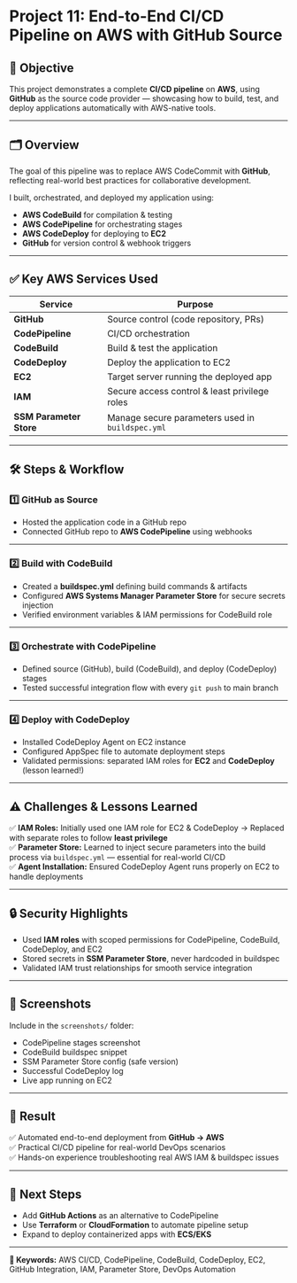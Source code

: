 # Project 11: End-to-End CI/CD Pipeline on AWS with GitHub Source

## 📌 Objective

This project demonstrates a complete **CI/CD pipeline** on **AWS**, using **GitHub** as the source code provider — showcasing how to build, test, and deploy applications automatically with AWS-native tools.

---

## 🗂️ Overview

The goal of this pipeline was to replace AWS CodeCommit with **GitHub**, reflecting real-world best practices for collaborative development.

I built, orchestrated, and deployed my application using:
- **AWS CodeBuild** for compilation & testing
- **AWS CodePipeline** for orchestrating stages
- **AWS CodeDeploy** for deploying to **EC2**
- **GitHub** for version control & webhook triggers

---

## ✅ Key AWS Services Used

| Service | Purpose |
|---------|---------|
| **GitHub** | Source control (code repository, PRs) |
| **CodePipeline** | CI/CD orchestration |
| **CodeBuild** | Build & test the application |
| **CodeDeploy** | Deploy the application to EC2 |
| **EC2** | Target server running the deployed app |
| **IAM** | Secure access control & least privilege roles |
| **SSM Parameter Store** | Manage secure parameters used in `buildspec.yml` |

---

## 🛠️ Steps & Workflow

### 1️⃣ GitHub as Source

- Hosted the application code in a GitHub repo  
- Connected GitHub repo to **AWS CodePipeline** using webhooks

---

### 2️⃣ Build with CodeBuild

- Created a **buildspec.yml** defining build commands & artifacts
- Configured **AWS Systems Manager Parameter Store** for secure secrets injection
- Verified environment variables & IAM permissions for CodeBuild role

---

### 3️⃣ Orchestrate with CodePipeline

- Defined source (GitHub), build (CodeBuild), and deploy (CodeDeploy) stages
- Tested successful integration flow with every `git push` to main branch

---

### 4️⃣ Deploy with CodeDeploy

- Installed CodeDeploy Agent on EC2 instance
- Configured AppSpec file to automate deployment steps
- Validated permissions: separated IAM roles for **EC2** and **CodeDeploy** (lesson learned!)

---

## ⚠️ Challenges & Lessons Learned

✅ **IAM Roles:** Initially used one IAM role for EC2 & CodeDeploy → Replaced with separate roles to follow **least privilege**  
✅ **Parameter Store:** Learned to inject secure parameters into the build process via `buildspec.yml` — essential for real-world CI/CD  
✅ **Agent Installation:** Ensured CodeDeploy Agent runs properly on EC2 to handle deployments

---

## 🔒 Security Highlights

- Used **IAM roles** with scoped permissions for CodePipeline, CodeBuild, CodeDeploy, and EC2
- Stored secrets in **SSM Parameter Store**, never hardcoded in buildspec
- Validated IAM trust relationships for smooth service integration

---

## 📸 Screenshots

Include in the `screenshots/` folder:
- CodePipeline stages screenshot
- CodeBuild buildspec snippet
- SSM Parameter Store config (safe version)
- Successful CodeDeploy log
- Live app running on EC2

---

## 🎯 Result

✅ Automated end-to-end deployment from **GitHub → AWS**  
✅ Practical CI/CD pipeline for real-world DevOps scenarios  
✅ Hands-on experience troubleshooting real AWS IAM & buildspec issues

---

## 🚀 Next Steps

- Add **GitHub Actions** as an alternative to CodePipeline  
- Use **Terraform** or **CloudFormation** to automate pipeline setup  
- Expand to deploy containerized apps with **ECS/EKS**

---

**📌 Keywords:** AWS CI/CD, CodePipeline, CodeBuild, CodeDeploy, EC2, GitHub Integration, IAM, Parameter Store, DevOps Automation


